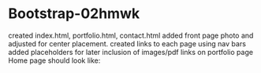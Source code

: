 # Bootstrap-02hmwk
created index.html, portfolio.html, contact.html
added front page photo and adjusted for center placement.
created links to each page using nav bars
added placeholders for later inclusion of images/pdf links on portfolio page
Home page should look like:

